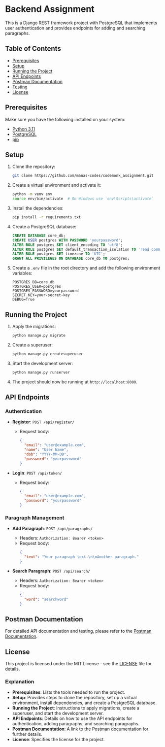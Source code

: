 # Backend Assignment

This is a Django REST framework project with PostgreSQL that implements user authentication and provides endpoints for adding and searching paragraphs.

## Table of Contents

- [Prerequisites](#prerequisites)
- [Setup](#setup)
- [Running the Project](#running-the-project)
- [API Endpoints](#api-endpoints)
- [Postman Documentation](#postman-documentation)
- [Testing](#testing)
- [License](#license)

## Prerequisites

Make sure you have the following installed on your system:

- [Python 3.11](https://www.python.org/downloads/)
- [PostgreSQL](https://www.postgresql.org/download/)
- [pip](https://pip.pypa.io/en/stable/installation/)

## Setup

1. Clone the repository:
    ```bash
    git clone https://github.com/manas-codes/codemonk_assignment.git
    ```

2. Create a virtual environment and activate it:
    ```bash
    python -m venv env
    source env/bin/activate  # On Windows use `env\Scripts\activate`
    ```

3. Install the dependencies:
    ```bash
    pip install -r requirements.txt
    ```

4. Create a PostgreSQL database:
    ```sql
    CREATE DATABASE core_db;
    CREATE USER postgres WITH PASSWORD 'yourpassword';
    ALTER ROLE postgres SET client_encoding TO 'utf8';
    ALTER ROLE postgres SET default_transaction_isolation TO 'read committed';
    ALTER ROLE postgres SET timezone TO 'UTC';
    GRANT ALL PRIVILEGES ON DATABASE core_db TO postgres;
    ```

5. Create a `.env` file in the root directory and add the following environment variables:
    ```env
    POSTGRES_DB=core_db
    POSTGRES_USER=postgres
    POSTGRES_PASSWORD=yourpassword
    SECRET_KEY=your-secret-key
    DEBUG=True
    ```

## Running the Project

1. Apply the migrations:
    ```bash
    python manage.py migrate
    ```

2. Create a superuser:
    ```bash
    python manage.py createsuperuser
    ```

3. Start the development server:
    ```bash
    python manage.py runserver
    ```

4. The project should now be running at `http://localhost:8000`.

## API Endpoints

### Authentication

- **Register**: `POST /api/register/`
  - Request body:
    ```json
    {
      "email": "user@example.com",
      "name": "User Name",
      "dob": "YYYY-MM-DD",
      "password": "yourpassword"
    }
    ```

- **Login**: `POST /api/token/`
  - Request body:
    ```json
    {
      "email": "user@example.com",
      "password": "yourpassword"
    }
    ```

### Paragraph Management

- **Add Paragraph**: `POST /api/paragraphs/`
  - Headers: `Authorization: Bearer <token>`
  - Request body:
    ```json
    {
      "text": "Your paragraph text.\n\nAnother paragraph."
    }
    ```

- **Search Paragraph**: `POST /api/search/`
  - Headers: `Authorization: Bearer <token>`
  - Request body:
    ```json
    {
      "word": "searchword"
    }
    ```

## Postman Documentation

For detailed API documentation and testing, please refer to the [Postman Documentation](https://documenter.getpostman.com/view/29726683/2sA3Qwb9mC).

## License

This project is licensed under the MIT License - see the [LICENSE](LICENSE) file for details.

### Explanation

- **Prerequisites**: Lists the tools needed to run the project.
- **Setup**: Provides steps to clone the repository, set up a virtual environment, install dependencies, and create a PostgreSQL database.
- **Running the Project**: Instructions to apply migrations, create a superuser, and start the development server.
- **API Endpoints**: Details on how to use the API endpoints for authentication, adding paragraphs, and searching paragraphs.
- **Postman Documentation**: A link to the Postman documentation for further details.
- **License**: Specifies the license for the project.
